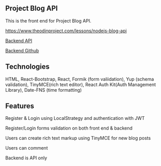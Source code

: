 ## Project Blog API

This is the front end for Project Blog API.

https://www.theodinproject.com/lessons/nodejs-blog-api

[Backend API](https://api-only-backend-blog-react.herokuapp.com/) 

[Backend Github](https://github.com/ericchi00/project-blog-api)

## Technologies

HTML, React-Bootstrap, React, Formik (form valiidation), Yup (schema validation), TinyMCE(rich text editor), React Auth Kit(Auth Management Library), Date-FNS (time formatting)


## Features

Register & Login using LocalStrategy and authentication with JWT

Register/Login forms validation on both front end & backend

Users can create rich text markup using TinyMCE for new blog posts

Users can comment

Backend is API only
